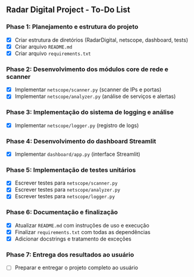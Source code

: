 ## Radar Digital Project - To-Do List

### Phase 1: Planejamento e estrutura do projeto
- [x] Criar estrutura de diretórios (RadarDigital, netscope, dashboard, tests)
- [x] Criar arquivo `README.md`
- [x] Criar arquivo `requirements.txt`

### Phase 2: Desenvolvimento dos módulos core de rede e scanner
- [x] Implementar `netscope/scanner.py` (scanner de IPs e portas)
- [x] Implementar `netscope/analyzer.py` (análise de serviços e alertas)

### Phase 3: Implementação do sistema de logging e análise
- [x] Implementar `netscope/logger.py` (registro de logs)

### Phase 4: Desenvolvimento do dashboard Streamlit
- [x] Implementar `dashboard/app.py` (interface Streamlit)

### Phase 5: Implementação de testes unitários
- [x] Escrever testes para `netscope/scanner.py`
- [x] Escrever testes para `netscope/analyzer.py`
- [x] Escrever testes para `netscope/logger.py`

### Phase 6: Documentação e finalização
- [x] Atualizar `README.md` com instruções de uso e execução
- [x] Finalizar `requirements.txt` com todas as dependências
- [x] Adicionar docstrings e tratamento de exceções

### Phase 7: Entrega dos resultados ao usuário
- [ ] Preparar e entregar o projeto completo ao usuário

